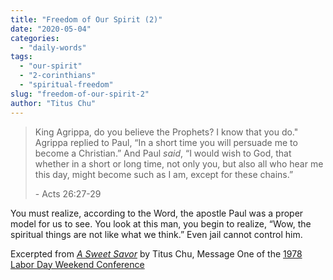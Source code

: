 ```yaml
---
title: "Freedom of Our Spirit (2)"
date: "2020-05-04"
categories: 
  - "daily-words"
tags: 
  - "our-spirit"
  - "2-corinthians"
  - "spiritual-freedom"
slug: "freedom-of-our-spirit-2"
author: "Titus Chu"
---
```


> King Agrippa, do you believe the Prophets? I know that you do." Agrippa replied to Paul, “In a short time you will persuade me to become a Christian.” And Paul _said_, “I would wish to God, that whether in a short or long time, not only you, but also all who hear me this day, might become such as I am, except for these chains.”
> 
> \- Acts 26:27-29

You must realize, according to the Word, the apostle Paul was a proper model for us to see. You look at this man, you begin to realize, “Wow, the spiritual things are not like what we think.” Even jail cannot control him.

Excerpted from _[A Sweet Savor](https://www.asweetsavor.org/a-sweet-savor/)_ by Titus Chu, Message One of the [1978 Labor Day Weekend Conference](https://www.asweetsavor.org/1978-labor-day-weekend-conference/)
